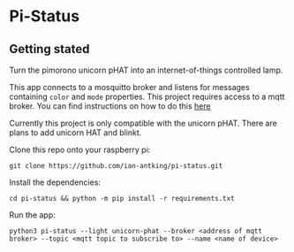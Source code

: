 # Pi-Status

## Getting stated

Turn the pimorono unicorn pHAT into an internet-of-things controlled lamp.

This app connects to a mosquitto broker and listens for messages containing `color` and `mode` properties. This project requires access to a mqtt broker. You can find instructions on how to do this [here](https://appcodelabs.com/introduction-to-iot-build-an-mqtt-server-using-raspberry-pi) 

Currently this project is only compatible with the unicorn pHAT. There are plans to add unicorn HAT and blinkt.

Clone this repo onto your raspberry pi: 

```
git clone https://github.com/ian-antking/pi-status.git
```

Install the dependencies: 
```
cd pi-status && python -m pip install -r requirements.txt
```

Run the app:
```
python3 pi-status --light unicorn-phat --broker <address of mqtt broker> --topic <mqtt topic to subscribe to> --name <name of device>
```